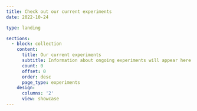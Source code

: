 ```yaml
---
title: Check out our current experiments
date: 2022-10-24

type: landing

sections:
  - block: collection
    content:
      title: Our current experiments
      subtitle: Information about ongoing experiments will appear here when we are actively recruiting. Click on any of the experiments shown to see more information      
      count: 0
      offset: 0
      order: desc
      page_type: experiments
    design:
      columns: '2'
      view: showcase
---
```

